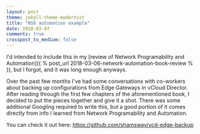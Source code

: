 ```yaml
---
layout: post
theme: jekyll-theme-modernist
title: "NSX automation example"
date: 2018-03-07
comments: true
crosspost_to_medium: false
---
```


I'd intended to include this in my [review of Network Programability and Automation]({ % post_url 2018-03-06-network-automation-book-review % }), but I forgot, and it was long enough anyways.

Over the past few months I've had some conversations with co-workers about backing up configurations from Edge Gateways in vCloud Director. After reading through the first few chapters of the aforementioned book, I decided to put the pieces together and give it a shot. There was some additional Googling required to write this, but a good portion of it comes directly from info I learned from Network Programability and Automation.

You can check it out here: https://github.com/shamsway/vcd-edge-backup
